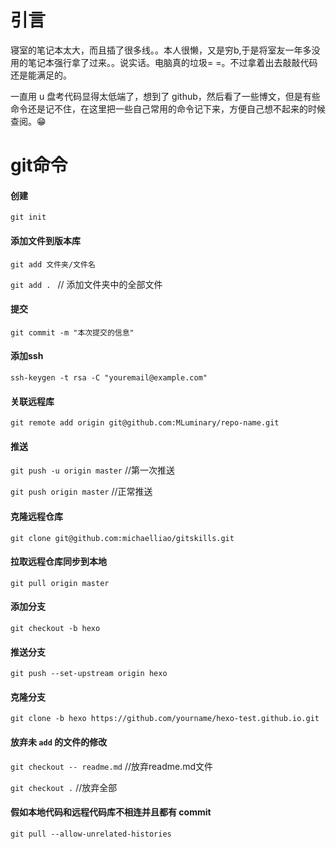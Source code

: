 # 引言

寝室的笔记本太大，而且插了很多线。。本人很懒，又是穷b,于是将室友一年多没用的笔记本强行拿了过来。。说实话。电脑真的垃圾= =。不过拿着出去敲敲代码还是能满足的。

一直用 u 盘考代码显得太低端了，想到了 github，然后看了一些博文，但是有些命令还是记不住，在这里把一些自己常用的命令记下来，方便自己想不起来的时候查阅。:grin:

# git命令

#### 创建

``git init``

#### 添加文件到版本库

``git add 文件夹/文件名``

``git add . `` // 添加文件夹中的全部文件

#### 提交

``git commit -m "本次提交的信息"``

#### 添加ssh

``ssh-keygen -t rsa -C "youremail@example.com"``

#### 关联远程库

``git remote add origin git@github.com:MLuminary/repo-name.git``

#### 推送

``git push -u origin master`` //第一次推送

``git push origin master`` //正常推送

#### 克隆远程仓库

``git clone git@github.com:michaelliao/gitskills.git``

#### 拉取远程仓库同步到本地

``git pull origin master``

#### 添加分支

``git checkout -b hexo``

#### 推送分支

``git push --set-upstream origin hexo``

#### 克隆分支

``git clone -b hexo https://github.com/yourname/hexo-test.github.io.git``

#### 放弃未 `add` 的文件的修改

``git checkout -- readme.md`` //放弃readme.md文件

``git checkout .`` //放弃全部

#### 假如本地代码和远程代码库不相连并且都有 commit 

`git pull --allow-unrelated-histories`